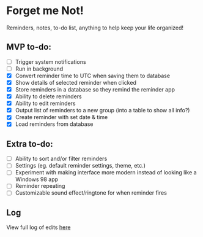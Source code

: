# Forget me Not!
Reminders, notes, to-do list, anything to help keep your life organized!

## MVP to-do:
- [ ] Trigger system notifications
- [ ] Run in background
- [x] Convert reminder time to UTC when saving them to database
- [x] Show details of selected reminder when clicked
- [x] Store reminders in a database so they remind the reminder app
- [x] Ability to delete reminders
- [x] Ability to edit reminders
- [x] Output list of reminders to a new group (into a table to show all info?)
- [x] Create reminder with set date & time
- [x] Load reminders from database

## Extra to-do:
- [ ] Ability to sort and/or filter reminders
- [ ] Settings (eg. default reminder settings, theme, etc.)
- [ ] Experiment with making interface more modern instead of looking like a Windows 98 app
- [ ] Reminder repeating
- [ ] Customizable sound effect/ringtone for when reminder fires

## Log
View full log of edits [here](Log.md)